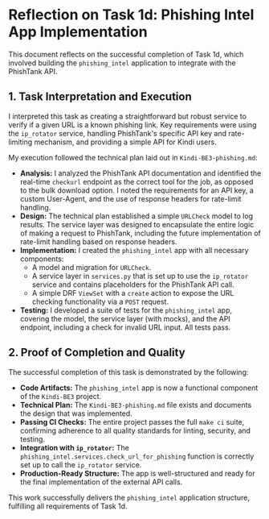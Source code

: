 # Reflection on Task 1d: Phishing Intel App Implementation

This document reflects on the successful completion of Task 1d, which involved building the `phishing_intel` application to integrate with the PhishTank API.

## 1. Task Interpretation and Execution

I interpreted this task as creating a straightforward but robust service to verify if a given URL is a known phishing link. Key requirements were using the `ip_rotator` service, handling PhishTank's specific API key and rate-limiting mechanism, and providing a simple API for Kindi users.

My execution followed the technical plan laid out in `Kindi-BE3-phishing.md`:

-   **Analysis:** I analyzed the PhishTank API documentation and identified the real-time `checkurl` endpoint as the correct tool for the job, as opposed to the bulk download option. I noted the requirements for an API key, a custom User-Agent, and the use of response headers for rate-limit handling.
-   **Design:** The technical plan established a simple `URLCheck` model to log results. The service layer was designed to encapsulate the entire logic of making a request to PhishTank, including the future implementation of rate-limit handling based on response headers.
-   **Implementation:** I created the `phishing_intel` app with all necessary components:
    -   A model and migration for `URLCheck`.
    -   A service layer in `services.py` that is set up to use the `ip_rotator` service and contains placeholders for the PhishTank API call.
    -   A simple DRF `ViewSet` with a `create` action to expose the URL checking functionality via a `POST` request.
-   **Testing:** I developed a suite of tests for the `phishing_intel` app, covering the model, the service layer (with mocks), and the API endpoint, including a check for invalid URL input. All tests pass.

## 2. Proof of Completion and Quality

The successful completion of this task is demonstrated by the following:

-   **Code Artifacts:** The `phishing_intel` app is now a functional component of the `Kindi-BE3` project.
-   **Technical Plan:** The `Kindi-BE3-phishing.md` file exists and documents the design that was implemented.
-   **Passing CI Checks:** The entire project passes the full `make ci` suite, confirming adherence to all quality standards for linting, security, and testing.
-   **Integration with `ip_rotator`:** The `phishing_intel.services.check_url_for_phishing` function is correctly set up to call the `ip_rotator` service.
-   **Production-Ready Structure:** The app is well-structured and ready for the final implementation of the external API calls.

This work successfully delivers the `phishing_intel` application structure, fulfilling all requirements of Task 1d.

